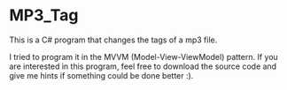 # MP3_Tag

This is a C# program that changes the tags of a mp3 file.

I tried to program it in the MVVM (Model-View-ViewModel) pattern.
If you are interested in this program, feel free to download the source code and give me hints if something could be done better :).
